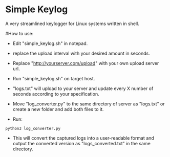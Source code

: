 # Simple Keylog
A very streamlined keylogger for Linux systems written in shell.

#How to use: 

- Edit "simple_keylog.sh" in notepad.
- replace the upload interval with your desired amount in seconds. 
- Replace "http://yourserver.com/upload" with your own upload server url.
- Run "simple_keylog.sh" on target host.
- "logs.txt" will upload to your server and update every X number of seconds according to your specification.
- Move "log_converter.py" to the same directory of server as "logs.txt" or create a new folder and add both files to it.

- Run:
```
python3 log_converter.py 
```
- This will convert the captured logs into a user-readable format and output the converted version as "logs_converted.txt" in the same directory. 
